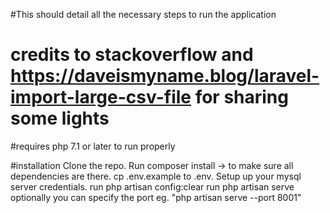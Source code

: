 #This should detail all the necessary steps to run the application
# credits to stackoverflow and https://daveismyname.blog/laravel-import-large-csv-file for sharing some lights
#requires php 7.1 or later to run properly

#installation
Clone the repo.
Run composer install -> to make sure all dependencies are there.
cp .env.example to .env.
Setup up your mysql server credentials.
run php artisan config:clear
run php artisan serve optionally you can specify the port eg. "php artisan serve --port 8001"
